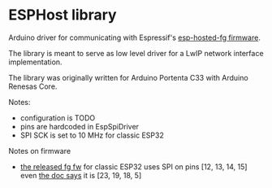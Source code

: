 # ESPHost library

Arduino driver for communicating with Espressif's [esp-hosted-fg firmware](https://github.com/espressif/esp-hosted).

The library is meant to serve as low level driver for a LwIP network interface implementation. 

The library was originally written for Arduino Portenta C33 with Arduino Renesas Core.

Notes:

* configuration is TODO
* pins are hardcoded in EspSpiDriver
* SPI SCK is set to 10 MHz for classic ESP32

Notes on firmware

* [the released fg fw](https://github.com/espressif/esp-hosted/releases/tag/release%2Ffg-v0.0.5) for classic ESP32 uses SPI on pins [12, 13, 14, 15] even [the doc says](https://github.com/espressif/esp-hosted/blob/master/esp_hosted_fg/docs/MCU_based_host/SPI_setup.md#hardware-connections-for-esp32) it is [23, 19, 18, 5]